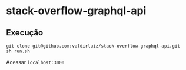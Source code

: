 stack-overflow-graphql-api
========================================


## Execução

```
git clone git@github.com:valdirluiz/stack-overflow-graphql-api.git
sh run.sh
```

Acessar `localhost:3000`